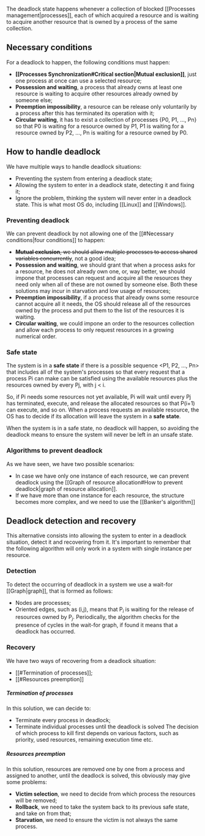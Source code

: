 The deadlock state happens whenever a collection of blocked [[Processes management|processes]], each of which acquired a resource and is waiting to acquire another resource that is owned by a process of the same collection.


## Necessary conditions
For a deadlock to happen, the following conditions must happen:
- **[[Processes Synchronization#Critical section|Mutual exclusion]]**, just one process at once can use a selected resource;
- **Possession and waiting**, a process that already owns at least one resource is waiting to acquire other resources already owned by someone else;
- **Preemption impossibility**, a resource can be release only voluntarily by a process after this has terminated its operation with it;
- **Circular waiting**, it has to exist a collection of processes {P0, P1, ..., Pn} so that P0 is waiting for a resource owned by P1, P1 is waiting for a resource owned by P2, ..., Pn is waiting for a resource owned by P0.

## How to handle deadlock
We have multiple ways to handle deadlock situations:
- Preventing the system from entering a deadlock state;
- Allowing the system to enter in a deadlock state, detecting it and fixing it;
- Ignore the problem, thinking the system will never enter in a deadlock state. This is what most OS do, including [[Linux]] and [[Windows]].

### Preventing deadlock
We can prevent deadlock by not allowing one of the [[#Necessary conditions|four conditions]] to happen:
- ~~**Mutual exclusion**, we should allow multiple processes to access shared variables concurrently~~, not a good idea;
- **Possession and waiting**, we should grant that when a process asks for a resource, he does not already own one, or, way better, we should impone that processes can request and acquire all the resources they need only when all of these are not owned by someone else. Both these solutions may incur in starvation and low usage of resources;
- **Preemption impossibility**, if a process that already owns some resource cannot acquire all it needs, the OS should release all of the resources owned by the process and put them to the list of the resources it is waiting. 
- **Circular waiting**, we could impone an order to the resources collection and allow each process to only request resources in a growing numerical order.

### Safe state
The system is in a **safe state** if there is a possible sequence <P1, P2, ..., Pn> that includes all of the system's processes so that every request that a process Pi can make can be satisfied using the available resources plus the resources owned by every Pj, with j < i.

So, if Pi needs some resources not yet available, Pi will wait until every Pj has terminated, execute, and release the allocated resources so that P(i+1) can execute, and so on.
When a process requests an available resource, the OS has to decide if its allocation will leave the system in a **safe state**.

When the system is in a safe state, no deadlock will happen, so avoiding the deadlock means to ensure the system will never be left in an unsafe state.

### Algorithms to prevent deadlock
As we have seen, we have two possible scenarios:
- In case we have only one instance of each resource, we can prevent deadlock using the [[Graph of resource allocation#How to prevent deadlock|graph of resource allocation]].
- If we have more than one instance for each resource, the structure becomes more complex, and we need to use the [[Banker's algorithm]]

## Deadlock detection and recovery
This alternative consists into allowing the system to enter in a deadlock situation, detect it and recovering from it. It's important to remember that the following algorithm will only work in a system with single instance per resource.

### Detection
To detect the occurring of deadlock in a system we use a wait-for [[Graph|graph]], that is formed as follows:
- Nodes are processes;
- Oriented edges, such as (i,j), means that P$_i$ is waiting for the release of resources owned by P$_j$.
Periodically, the algorithm checks for the presence of cycles in the wait-for graph, if found it means that a deadlock has occurred.

### Recovery
We have two ways of recovering from a deadlock situation:
- [[#Termination of processes]];
- [[#Resources preemption]]

##### Termination of processes
In this solution, we can decide to:
- Terminate every process in deadlock;
- Terminate individual processes until the deadlock is solved
The decision of which process to kill first depends on various factors, such as priority, used resources, remaining execution time etc.

##### Resources preemption
In this solution, resources are removed one by one from a process and assigned to another, until the deadlock is solved, this obviously may give some problems:
- **Victim selection**, we need to decide from which process the resources will be removed;
- **Rollback**, we need to take the system back to its previous safe state, and take on from that;
- **Starvation**, we need to ensure the victim is not always the same process.